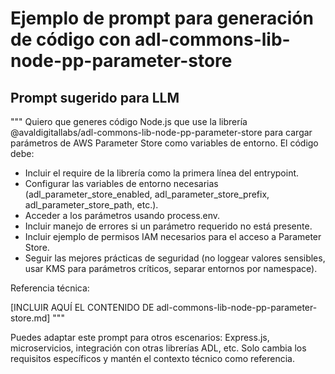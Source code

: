 # Ejemplo de prompt para generación de código con adl-commons-lib-node-pp-parameter-store

## Prompt sugerido para LLM

"""
Quiero que generes código Node.js que use la librería @avaldigitallabs/adl-commons-lib-node-pp-parameter-store para cargar parámetros de AWS Parameter Store como variables de entorno. El código debe:

- Incluir el require de la librería como la primera línea del entrypoint.
- Configurar las variables de entorno necesarias (adl_parameter_store_enabled, adl_parameter_store_prefix, adl_parameter_store_path, etc.).
- Acceder a los parámetros usando process.env.
- Incluir manejo de errores si un parámetro requerido no está presente.
- Incluir ejemplo de permisos IAM necesarios para el acceso a Parameter Store.
- Seguir las mejores prácticas de seguridad (no loggear valores sensibles, usar KMS para parámetros críticos, separar entornos por namespace).

Referencia técnica:

[INCLUIR AQUÍ EL CONTENIDO DE adl-commons-lib-node-pp-parameter-store.md]
"""

Puedes adaptar este prompt para otros escenarios: Express.js, microservicios, integración con otras librerías ADL, etc. Solo cambia los requisitos específicos y mantén el contexto técnico como referencia.
